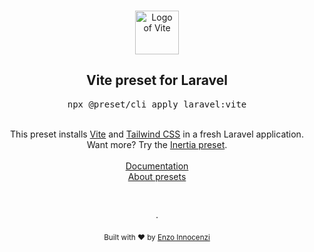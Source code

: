 <p align="center">
  <br />
  <a href="https://preset.dev">
    <img width="70" src="https://vitejs.dev/logo.svg" alt="Logo of Vite">
  </a>
  <br />
</p>

<h2 align="center">Vite preset for Laravel</h2>
<pre><div align="center">npx @preset/cli apply laravel:vite</div></pre>

<br />

<div align="center">
  This preset installs <a href="https://vitejs.dev">Vite</a> and <a href="https://tailwindcss.com">Tailwind CSS</a> in a fresh Laravel application.
  <br />
  Want more? Try the <a href="https://github.com/laravel-presets/inerti">Inertia preset</a>.
  <br />
  <br />
  <a href="https://laravel-vite.dev">Documentation</a>
  <br />
  <a href="https://preset.dev">About presets</a>
</div>

<p align="center">
  <br />
  <br />
  ·
  <br />
  <br />
  <sub>Built with ❤︎ by <a href="https://github.com/enzoinnocenzi">Enzo Innocenzi</a>
</p>

